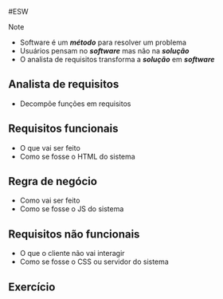 #ESW 

> [!note] 
> - Software é um ***método*** para resolver um problema
> - Usuários pensam no ***software*** mas não na ***solução***
> - O analista de requisitos transforma a ***solução*** em ***software***

## Analista de requisitos
- Decompõe funções em requisitos

## Requisitos funcionais
- O que vai ser feito
- Como se fosse o HTML do sistema
## Regra de negócio
- Como vai ser feito
- Como se fosse o JS do sistema
## Requisitos não funcionais
- O que o cliente não vai interagir
- Como se fosse o CSS ou servidor do sistema
## Exercício
